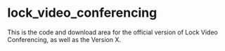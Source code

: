 # lock_video_conferencing
This is the code and download area for the official version of Lock Video Conferencing, as well as the Version X.
